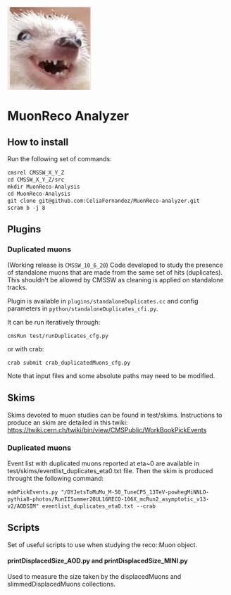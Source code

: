 ![alt text](https://github.com/CeliaFernandez/MuonReco-analyzer/blob/main/.header.png?raw=true)
# MuonReco Analyzer

## How to install

Run the following set of commands:
```
cmsrel CMSSW_X_Y_Z
cd CMSSW_X_Y_Z/src
mkdir MuonReco-Analysis
cd MuonReco-Analysis
git clone git@github.com:CeliaFernandez/MuonReco-analyzer.git
scram b -j 8
```

## Plugins

### Duplicated muons
(Working release is ```CMSSW_10_6_20```)
Code developed to study the presence of standalone muons that are made from the same set of hits (duplicates). This shouldn't be allowed by CMSSW as cleaning is applied on standalone tracks.

Plugin is available in ```plugins/standaloneDuplicates.cc``` and config parameters in ```python/standaloneDuplicates_cfi.py```.

It can be run iteratively through:
```
cmsRun test/runDuplicates_cfg.py
```
or with crab:
```
crab submit crab_duplicatedMuons_cfg.py
```


Note that input files and some absolute paths may need to be modified.

## Skims

Skims devoted to muon studies can be found in test/skims.
Instructions to produce an skim are detailed in this twiki: https://twiki.cern.ch/twiki/bin/view/CMSPublic/WorkBookPickEvents

### Duplicated muons
Event list with duplicated muons reported at eta~0 are available in test/skims/eventlist_duplicates_eta0.txt file. Then the skim is produced throught the following command:
```
edmPickEvents.py "/DYJetsToMuMu_M-50_TuneCP5_13TeV-powhegMiNNLO-pythia8-photos/RunIISummer20UL16RECO-106X_mcRun2_asymptotic_v13-v2/AODSIM" eventlist_duplicates_eta0.txt --crab
```

## Scripts

Set of useful scripts to use when studying the reco::Muon object.

#### printDisplacedSize_AOD.py and printDisplacedSize_MINI.py

Used to measure the size taken by the displacedMuons and slimmedDisplacedMuons collections.


